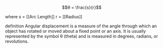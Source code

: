 
$$θ = \frac{s}{r}$$

where
	s = [[Arc Length]]
	r = [[Radius]]

definition
	Angular displacement is a measure of the angle through which an object has rotated or moved about a fixed point or an axis. It is usually represented by the symbol θ (theta) and is measured in degrees, radians, or revolutions.